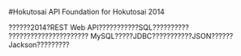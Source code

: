 #Hokutosai API Foundation for Hokutosai 2014

??????2014?REST Web API???????????SQL??????????
??????????????????????
MySQL?????JDBC???????????JSON??????Jackson?????????